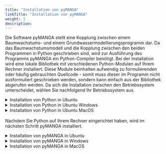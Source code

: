 ```yaml
---
title: "Installation von pyMANGA"
linkTitle: "Installation von pyMANGA"
weight: 1
description:
---
```


Die Software pyMANGA stellt eine Kopplung zwischen einem Baumwachstums- und einem Grundwassermodellierungsprogramm dar. Da das Baumwachstumsmodell und die Kopplung zwischen den beiden Programmen in Python geschrieben sind, wird zur Ausführung des Programms pyMANGA ein Python-Compiler benötigt. Bei der Installation wird eine lokale Bibliothek mit verschiedenen Python-Modulen auf Ihrem Rechner installiert. Diese Module beinhalten aufwendig zu formulierenden oder häufig gebrauchten Quellcode - somit muss dieser im Programm nicht ausformuliert geschrieben werden, sondern kann einfach aus der Bibliothek abgerufen werden. Da sich die Installation zwischen den Betriebssystem unterscheidet, wählen Sie nachfolgend Ihr Betriebssystem aus.

<details>
<summary>Installation von Python in Ubuntu</summary>
<p>

</p>
</details>


<details>
<summary>Installation von Python in Ubuntu Windows</summary>
<p>

Um MANGA (Mangrove groundwater salinity feedback model) ausführen zu können, müssen Sie zunächst sich ein Interpreter für die Programmiersprache Python besorgen. Ein Beispiel wäre python<sup>T</sup><sup>M</sup>. Dazu öffnen Sie Ihren Browser und gehen Sie auf die Seite *Python.org.* Im Auswahlmenü unter *Download finden* Sie die aktuelle Release Version für ihr Betriebssystem von Python (in dieser Anleitung wird das Vorgehen unter Windows beschrieben, siehe Abbildung 1).

<figure>
<img src="/pictures/Auswahl_Menue_zum_Downloaden_der_Windows_Variante_von_pythonTM.jpg">
<figcaption><font size = "1"><i><b>Abbildung 1:</b> Auswahl Menü zum Downloaden der Windows Variante von python<sup>T</sup><sup>M</sup>.</i></font></figcaption>
</figure><p>

<figure>
<img src="/pictures/zu_waehlender_Link_für_das_Downloaden_von_python-3_7_7.jpg">
<figcaption><font size = "1"><i><b>Abbildung 2:</b> zu wählender Link für das Downloaden von python-3.7.7.</i></font></figcaption>
</figure><p>

Führen Sie die herunter geladene Datei (*python-3.7.7-amd64.exe*) aus, wie eine normale Windows exe und installieren Sie sie auf Ihren Rechner (siehe Abbildung 3). 

<figure>
<img src="/pictures/Ausfuehrung_der_Windows_exe_von_Python_3_7_7.jpg">
<figcaption><font size = "1"><i><b>Abbildung 3:</b> Ausführung der Windows exe von Python 3.7.7.</i></font></figcaption>
</figure><p>

Damit ist die Installation Python abgeschlossen.

</p>
</details>

<details>
<summary>Installation von Python in Ubuntu MacOS</summary>
<p>
Hier steht der Inhalt zu MacOS
</p>
</details>

<br>
Nachdem Sie Python auf Ihrem Rechner eingerichtet haben, wird im nächsten Schritt pyMANGA installiert. 
</p>

<details>
<summary >Installation von pyMANGA in Ubuntu</summary>
<p>
Um Manga ausführen zu können, müssen ggf. noch nicht in der Python-Bibliothek vorhandene, aber von pyMANGA benötigte Module installiert werden. Da bei Ubuntu auch im Betriebssystem Python eine wichtige Rolle spielt, ist die bereits vorinstallierte Bibliothek sehr umfangreich. Es wird deshalb empfohlen das Programm zunächst zu installieren und ggf. noch fehlende Module nach erster Ausführung des Programms zu installieren - pyMANGA weist sie darauf hin, welche Module benötigt werden.

Um die Software zu downloaden laden Sie sich die aktuelle Version als zip-Datei über diese [Homepage](https://github.com/jbathmann/pyMANGA/ "https://github.com/jbathmann/pyMANGA/") herunter.

<figure>
<img src="/pictures/ubuntu_download.png">
<figcaption><font size = "1"><i><b>Abbildung 1:</b> Download von pyMANGA als zip-Datei</i></font></figcaption>
</figure><p>

Diese zip-Datei muss nun an einem beliebigem Speicherort entpackt werden. Achten Sie darauf, dass sich keine Leerzeichen und keine Umlaute in dem Dateifpad befinden.

Das Programm ist jetzt ausführbar. Öffnen Sie mit der Tastenkombination Strg + Alt + T ein Terminalfenster und navigieren Sie in die Hauptebene des Programms. Alternativ können Sie auch den grafischen Weg wählen, indem Sie über Dateien zu dem Speicherort navigieren. Dort können Sie die Konsole über einen Rechtsklick und in dem sich öffnenden Menü über das Feld "In Terminal öffnen" ein Terminalfenster öffnen, indem Sie sich bereits in der Hauptebene des Programms befinden.

<figure>
<img src="/pictures/ubuntu_Hauptebene_pyMANGA.png">
<figcaption><font size = "1"><i><b>Abbildung 2:</b> Hauptebene von pyMANGA</i></font></figcaption>
</figure><p>

Durch die Eingabe "python main.py" wird das Programm nun gestartet. Die 13-zeilige Ausgabe des Programms gibt in der letzten Zeile folgende Fehlermeldung aus: "Wrong usage of pyMANGA. Type "python main.py -h". Auch wenn Sie zunächst diese Fehlermeldung erhalten bedeutet es, dass pyMANGA richtig installiert und ausgeführt werden kann. Die Berechnung eines ersten Beispiel-Setups wird im folgenden dieses kurzen Tutorials erklärt.

</p>
</details>

<details>
<summary>Installation von pyMANGA in Windows</summary>
<p>

Um MANGA auszuführen zu können, müssen noch ein paar Module für den Python Compiler installiert werden. Dazu müssen Sie die *Eingabeaufforderung* öffnen. Diese finden Sie einfach über die Suche, indem Sie der „Eingabeaufforderung“ eingeben und per Mausklick öffnen. Da es sich bei MANGA um ein Zeilenprogramm handelt, spielt sich alles in der Eingabeaufforderung ab (siehe Abbildung 1). 

<figure>
<img src="/pictures/oeffnen_der_Eingabeaufforderung.jpg">
<figcaption><font size = "1"><i><b>Abbildung 1:</b> öffnen der Eingabeaufforderung.</i></font></figcaption>
</figure><p>

Nun müssen die folgenden Module *numpy*, *vtk*, *lxml* und *matplotlib* installiert werden. Wir beginnen mit dem Modul *numpy*. Geben Sie den aufgezeigten Code in die Eingabeaufforderung, um das Modul zu installieren (siehe Abbildung 2). 

	• py -3.7 -m pip install numpy								     [1]

<figure>
<img src="/pictures/Beispielhafte_Installation_des_Moduls_numpy.jpg">
<figcaption><font size = "1"><i><b>Abbildung 2:</b> Beispielhafte Installation des Moduls numpy.</i></font></figcaption>
</figure><p>

Führen Sie dies analog für die drei anderen Module aus mit dem folgenden Code

	• py -3.7 -m pip install vtk								     [2]
	• py -3.7 -m pip install lxml							  	     [3]
	• py -3.7 -m pip install matplotlib							     [4]

Hinweis: Sollte die Eingabeaufforderung eine Wahrung ausgeben, dass *pip* nicht aktuell ist, können Sie mit upgrade *pip* dies aktualisieren. Dies ist aber nicht zwingend erforderlich.

Zur Erklärung was Sie eingegeben haben: *py* bedeuten, dass Sie Python aufrufen. Dabei ist -3.7 die Version, die Sie nutzen. Mit *-m* wird ein Modul aufgerufen, in diesem Fall *pip*, welches dazu dient andere Module zu installieren. Zum Schluss folgt der Modul Name vom zu installierendem Modul. Nun sind die Vorbereitungen für die Nutzung des Compilers abgeschlossen. Als nächsten Schritt müssen Sie, falls es noch nicht geschehen ist, das Programm MANGA downloaden. Dazu gehen Sie auf die folgende Internetseite [Link](https://github.com/jbathmann/pyMANGA/ "https://github.com/jbathmann/pyMANGA/") und downloaden das Programm als zip Datei und speichern es auf Ihren Rechner (siehe Abbildung 3).

<figure>
<img src="/pictures/Download_von_pyMANGA.jpg">
<figcaption><font size = "1"><i><b>Abbildung 3:</b> Download von pyMANGA.</i></font></figcaption>
</figure><p>

Anschließend entpacken Sie die Datei (*pyMANGA-master.zip*) auf Ihren Desktop. Sie enthält sämtliche Programmbestandteile von MANGA unter anderem *main.py*, welche die Ausführungsdatei darstellt, die zum Ausführen des Programmes aufgerufen werden muss. Dazu muss Sie nun dem Ordner öffnen und mit Rechtsklick in einem leeren Bereich des Ordners die Eingabeaufforderung öffnen (siehe Abbildung 4) und den folgenden Code eingeben.

	• py main.py -h										     [5]

Hierbei bedeutet wiederum *py* das Python aufgerufen wird, *main.py* stellt die Datei dar, die aufgerufen werden soll, und -h ruft die Hilfe auf.

<figure>
<img src="/pictures/oeffnen_der_Eingabeaufforderung_im_pyMANGA_Ordner.jpg">
<figcaption><font size = "1"><i><b>Abbildung 4:</b> öffnen der Eingabeaufforderung im pyMANGA Ordner.</i></font></figcaption>
</figure><p>

Hinweis: Die Eingabeaufforderung wird im Ordner aufgerufen, damit der Ordnerpfad nicht jedes Mal mit eingegeben werden muss. Unter Windows 10 ist dies nur möglich, wenn Sie sich *cmd in Kontextmenü hinzufügen.zip* von der folgenden Internetseite [Link](https://www.giga.de/downloads/windows-10/tipps/windows-10-wieder-die-eingabeaufforderung-im-kontextmenue-anzeigen/ "https://www.giga.de/downloads/windows-10/tipps/windows-10-wieder-die- eingabeaufforderung-im-kontextmenue-anzeigen/")  herunterladen und wie auf der Seite beschrieben ausführen. Alternativ ist es möglich in Eingabeaufforderung, die Sie in der Windows Suche mit dem Suchbegriff „Eingabeaufforderung“ finden, zu nutzen und den vollständigen Dateipfad anzugeben, der in diesem Beispiel wie folgt lautet *C:\Users\...\Desktop\pyMANGA-master*. Um Ihren Dateipfad herauszufinden machen Sie einen Rechtsklick auf den Ordner *pyMANGA-master* und gehen Sie auf Eigenschaften. Hier finden sich die Angaben zum Ort des Ordners an den Sie noch mit eine \ den Namen des Ordners anhängen müssen.

</p>
</details>

<details>
<summary>Installation von pyMANGA in MacOS</summary>
<p>
Hier steht der Inhalt zu MacOS
</p>
</details>
